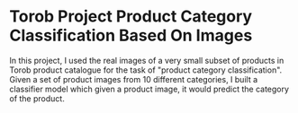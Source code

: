 # Torob Project Product Category Classification Based On Images

In this project, I used the real images of a very small subset of products in Torob product catalogue for the task of "product category classification". Given a set of product images from 10 different categories, I built a classifier model which given a product image, it would predict the category of the product.

